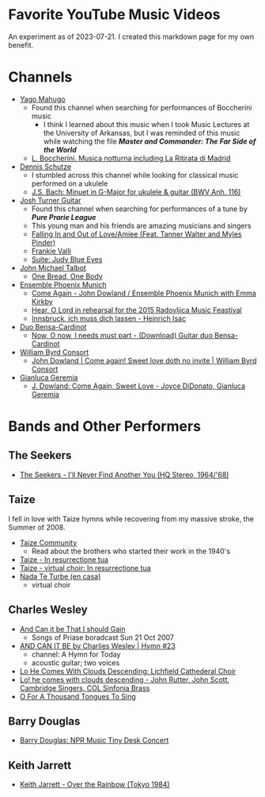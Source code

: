# Favorite YouTube Music Videos #

An experiment as of 2023-07-21.
I created this markdown page for my own benefit.

# Channels #

* [Yago Mahugo](https://www.youtube.com/@YagoMahugo)
    * Found this channel when searching for performances of Boccherini music
        * I think I learned about this music when I took Music Lectures at the University of Arkansas,
          but I was reminded of this music while watching the file ***Master and Commander: The Far Side of the World***
    * [L. Boccherini. Musica notturna including La Ritirata di Madrid](https://www.youtube.com/watch?v=oolXAoDUKoU)
* [Dennis Schutze](https://www.youtube.com/@dennisschuetzeband)
    * I stumbled across this channel while looking for classical music performed on a ukulele
    * [J.S. Bach: Minuet in G-Major for ukulele & guitar (BWV Anh. 116)](https://www.youtube.com/watch?v=POdxVKMVGSk)
* [Josh Turner Guitar](https://www.youtube.com/channel/UC3Wj9aO8VS5ZuXrtWfJf81w)
    * Found this channel when searching for performances of a tune by ***Pure Prarie League***
    * This young man and his friends are amazing musicians and singers
    * [Falling In and Out of Love/Amiee (Feat. Tanner Walter and Myles Pinder)](https://www.youtube.com/watch?v=eKqv-VMUcDA)
    * [Frankie Valli](https://www.youtube.com/watch?v=P_Npd2FyyLI)
    * [Suite: Judy Blue Eyes](https://www.youtube.com/watch?v=cUhdL_hUi3w)
* [John Michael Talbot](https://www.youtube.com/channel/UCkU6BlK4aYv1Mci1nrED4Bg)
    * [One Bread, One Body](https://www.youtube.com/watch?v=nNNOQm6WO54)
* [Ensemble Phoenix Munich](https://www.youtube.com/@ensemblephoenixmunich2210)
    * [Come Again - John Dowland / Ensemble Phoenix Munich with Emma Kirkby](https://www.youtube.com/watch?v=UjWYw-w9rKg)
    * [Hear, O Lord in rehearsal for the 2015 Radovljica Music Feastival](https://www.youtube.com/watch?v=jWklSFlpAmk)
    * [Innsbruck, ich muss dich lassen - Heinrich Isac](https://www.youtube.com/watch?v=4RV_DufKfzU)
* [Duo Bensa-Cardinot](https://www.youtube.com/@DuoBensaCardinot)
    * [Now, O now, I needs must part - (Download) Guitar duo Bensa-Cardinot](https://www.youtube.com/watch?v=TlP1qv04x6A)
* [William Byrd Consort](https://www.youtube.com/@williambyrdconsort5246)
    * [John Dowland | Come again! Sweet love doth no invite | William Byrd Consort](https://www.youtube.com/watch?v=pEeoTnA8brk)
* [Gianluca Geremia](https://www.youtube.com/@gianluca-geremia)
    * [J. Dowland: Come Again, Sweet Love - Joyce DiDonato, Gianluca Geremia](https://www.youtube.com/watch?v=43sAA4Ld21I)



# Bands and Other Performers #

## The Seekers ##
* [The Seekers - I'll Never Find Another You (HQ Stereo, 1964/'68)](https://www.youtube.com/watch?v=wZf41UudAbI)

## Taize ##
I fell in love with Taize hymns while recovering from my massive stroke, the Summer of 2008.

* [Taize Community](https://www.giamusic.com/bios/taize.cfm)
    * Read about the brothers who started their work in the 1940's
* [Taize - In resurrectione tua](https://www.youtube.com/watch?v=_47gKnCMVNQ)
* [Taize - virtual choir: In resurrectione tua](https://www.youtube.com/watch?v=M-hybuhxJg8)
* [Nada Te Turbe (en casa)](https://www.youtube.com/watch?v=8noVAPXiQC8)
    * virtual choir

## Charles Wesley ##

* [And Can it be That I should Gain](https://www.youtube.com/watch?v=sQeIGbKqiw8)
    * Songs of Priase boradcast Sun 21 Oct 2007
* [AND CAN IT BE by Charlies Wesley | Hymn #23](https://www.youtube.com/watch?v=kHaFM1Jx088)
    * channel: A Hymn for Today
    * acoustic guitar; two voices
* [Lo He Comes With Clouds Descending: Lichfield Cathederal Choir](https://www.youtube.com/watch?v=jjn3fBTvBjY)
* [Lo! he comes with clouds descending - John Rutter, John Scott, Cambridge Singers, COL Sinfonia Brass](https://www.youtube.com/watch?v=eBAG0TXu2AE)
* [O For A Thousand Tongues To Sing](https://www.youtube.com/watch?v=4O9kw3cILpg)

## Barry Douglas ##
* [Barry Douglas: NPR Music Tiny Desk Concert](https://www.youtube.com/watch?v=P6H3jeut9jw)

## Keith Jarrett ##
* [Keith Jarrett - Over the Rainbow (Tokyo 1984)](https://www.youtube.com/watch?v=AyLQGDIrGcI&t=0s)
